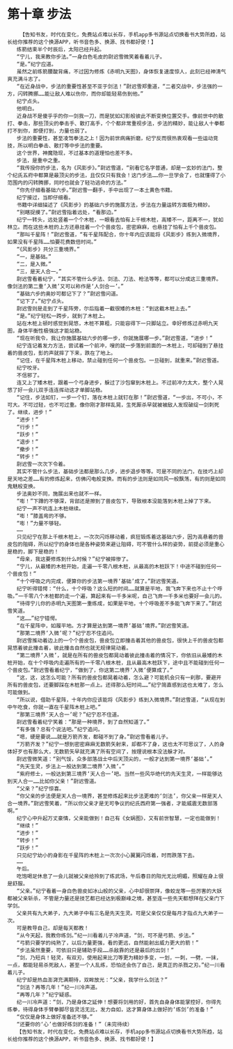 # 第十章 步法
        【告知书友，时代在变化，免费站点难以长存，手机app多书源站点切换看书大势所趋，站长给你推荐的这个换源APP，听书音色多、换源、找书都好使！】
       练箭结束半个时辰后，太阳已经升起。
       “宁儿，我来教你步法。”一身白色毛皮的尉迟雪微笑着看着儿子。
       “是。”纪宁应道。
       虽然之前练箭腰酸背痛，不过因为修炼《赤明九天图》，身体恢复速度惊人，此刻已经神清气爽充满斗志了。
       “在近身战中，步法的重要性甚至不亚于剑法！”尉迟雪郑重道，“二者交战中，步法强的一方，闪转腾挪……能让敌人难以伤你，而你却能轻易伤到他。”
       纪宁点头。
       他明白。
       近身战不是傻乎乎的你一剑我一刀，而是犹如幻影般彼此不断变换位置交手。像前世中的散打、拳击，那些顶尖的拳击手、散打高手，个个都非常重视步法，步法的精妙，能让敌人十拳都打不到你，即便打到，力量也弱了。
       步法的重要性，甚至凌驾拳法之上！因为前世病痛折磨，纪宁反而很热衷观看一些运动竞技，所以明白拳击、散打等中步法的重要。
       这个世界，神魔隐现，不过基本的道理怕也差不多。
       步法，是重中之重。
       “我传授你的步法，名为《风影步》。”尉迟雪道，“别看它名字普通，却是一玄妙的法门，整个纪氏五府中都算是最顶尖的步法，且仅仅只有我会！这门步法……你一旦学会了，也就懂得了小范围内的闪转腾挪，同时也就会了轻功逃命的方法。”
       “你先仔细看基础六步。”尉迟雪一翻手，手中出现了一本土黄色书籍。
       纪宁接过，当即仔细看。
       书籍中详细描述了《风影步》的基础六步的施展方法，步法在力量运转方面极为精妙。
       “别瞎捉摸了。”尉迟雪指着远处，“看那边。”
       纪宁一转头，远处竖着一个个木桩，一眼看去怕有上千根木桩，高矮不一，距离不一，犹如林立。而在这些木桩的上方还悬挂着一个个兽皮包，密密麻麻，也悬挂了怕有上千个兽皮包。
       “那叫千星阵！”尉迟雪道，“有千星阵配合，你十年内应该能将《风影步》练到入微境界，如果没有千星阵……怕要花费数倍时间。”
       “《风影步》共分三重境界。”
       “一，是基础。”
       “二，是入微。”
       “三，是天人合一。”
       尉迟雪看着纪宁，“其实不管什么步法、剑法、刀法、枪法等等，都可以分成这三重境界。像剑法的第二重‘入微’又可以称作是‘人剑合一’。”
       “基础六步的奥妙可都记下了？”尉迟雪问道。
       “记下了。”纪宁点头。
       尉迟雪则是走到了千星阵旁，尔后指着一截很矮的木桩：“到这截木桩上去。”
       “是。”纪宁轻松一跨步，就到了木桩上。
       站在木桩上顿时感觉到晃悠，木桩不算粗，只能容得下一只脚站立。幸好修炼过赤明九天图，身体平衡性极强这才能站稳。
       “现在听我令，我让你施展基础六步的哪一步，你就施展哪一步。”尉迟雪道，“进步！”
       纪宁连记着发力方法，尝试着一个前冲，嗖的就一步落到前面的一木桩上，可却碰到了悬挂着的兽皮包，彭的声就摔了下来，跌在了地上。
       “记住，在千星阵木桩上移动，禁止碰到任何一个兽皮包。一旦碰到，就重来。”尉迟雪道。
       纪宁咬牙。
       不信邪了。
       连又上了矮木桩，跟着一个弓身进步，躲过了沙包窜到木桩上。不过前冲力太大，整个人晃悠了好一会儿双手连连挥动这才单脚站稳。
       “记住，步法如钉，一步一个钉，落在木桩上就钉在那！”尉迟雪道，“一步出，不可小，不可大。不可过轻，也不可过重。像你刚才那样乱晃，生死厮杀早就被被敌人发现破绽一剑刺死了。继续，进步！”
       “进步！”
       “行步！”
       “跃步！”
       “退步！”
       “撤步！”
       “转步！”
       尉迟雪一次次下令着。
       其实不管什么步法，基础步法都是那么几步，进步退步等等。可是不同的法门，在技巧上却是天地之差……有的修炼起来，仿佛闪电般变换。而有的步法则是如同风一般飘荡，有的则是如同鬼魅般变换。
       步法奥妙不同，施展出来也就不一样。
       “嘭！”下蹲的不够深，背部还是擦到了兽皮包下，导致根本没能落到木桩上掉了下来。
       纪宁一声不吭连上木桩继续。
       “嘭！”膝盖弯的不够。
       “嘭！”力量不够轻。
       ……
       只见纪宁在那上千根木桩上，一次次闪烁移动着，疯狂锻炼着这基础六步，因为高悬着的兽皮包的阻碍，所以纪宁的身体也是各种姿势来避让阻碍，可不管什么样的姿势，前提必须是重心是稳的，脚下是稳的！
       “母亲，我这要修炼到什么时候？”纪宁被摔惨了。
       “宁儿，从最矮的木桩开始，走遍一千零八根木桩，从最高的木桩跃下！中途不碰到任何一个兽皮包！”
       “十个呼吸之内完成，便算你的步法第一境界‘基础’成了。”尉迟雪笑道。
       纪宁听得错愕：“什么，十个呼吸？这么短的时间……就算是平地，我飞奔下来也不止十个呼吸。”一千零八个木桩都的走一个遍，算起来有一千多米呢，自己飞奔一千多米也要好一会儿的。
       “待得宁儿你的赤明九天图第一重练成，如果是平地，十个呼吸差不多能飞奔下来了。”尉迟雪笑道。
       “这……”纪宁错愕。
       “在千星阵中，如履平地。方才算是达到第一境界‘基础’境界。”尉迟雪笑道。
       “那第二境界‘入微’呢？”纪宁忍不住追问。
       尉迟雪推动着边上的一个个兽皮包，兽皮包立即撞击着其他的兽皮包，很快上千的兽皮包都晃悠着彼此撞击着，彼此撞击自然也就无规律晃动着。
       “第二境界‘入微’，就是在所有的兽皮包都晃动着彼此撞击着的情况下，你依旧从最矮的木桩开始，在十个呼吸内走遍所有的一千零八根木桩，且从最高木桩跃下，途中且不能碰到任何一个兽皮包。”尉迟雪看着纪宁，“做到了，你这第二境界‘入微’便算成了。”
       “这，这，这怎么可能？所有的兽皮包都晃着动着，怎么避？可能机会只有一刹那，要避开所有的兽皮包，还要脚踩在木桩那一点上。还得那么短时间……”纪宁简直感到这也太难了，怎么可能做到。
       “所以说，借助千星阵，十年内你应该能将《风影步》练到入微境界。”尉迟雪道，“从现在到中午吃食，你就一直在千星阵木桩上吧。”
       “那第三境界‘天人合一’呢？”纪宁忍不住道。
       尉迟雪看着纪宁笑着：“那是一种境界，到了自然知道了。”
       “有多强？总有个说法吧。”纪宁追问。
       “嗯，硬是要说……就是万箭齐发，都碰不到了身。”尉迟雪看着儿子。
       “万箭齐发？”纪宁一想到密密麻麻无数箭矢射来，却都不了身，这也太不可思议了，人的身体好歹也有那么大，无数箭矢早就充满了所有空间了，按理说根本没法躲才对。
       尉迟雪微笑道：“别气馁，众多部落战士中后天顶尖的，一般才达到第一境界‘基础’。”
       “先天生灵，步法上一般达到第二境界‘入微’。”
       “紫府修士，一般达到第三境界‘天人合一’吧。当然一些风华绝代的先天生灵，一样能够达到天人合一……比如你父亲！”尉迟雪道。
       “父亲？”纪宁惊喜。
       “你父亲的步法便是天人合一境界，甚至修炼起来比步法更难的‘剑法’，你父亲一样是天人合一境界。”尉迟雪笑着，“所以你父亲才是无可争议的纪氏西府第一强者，才能威震无数部落啊。”
       纪宁心中升起万丈豪情，父亲能做到！自己有《女娲图》，又有前世智慧，一定也能做到！
       “继续！”
       “进步！”
       “转步！”
       “跃步！”
       只见纪宁幼小的身影在千星阵的木桩上一次次小心翼翼闪烁着，时而跌落下去。
       ……
       午后。
       吃饱喝足休息了一会儿就被父亲给拎到了练武场，午后春日的阳光无比明媚，照耀在身上很是舒服。
       “父亲。”纪宁看着一身白色兽皮如冰山般的父亲，心中却很崇拜，像蛟龙等一些厉害的大妖都被父亲斩杀，不管是力量还是技艺都已经达到极巅峰之境，甚至连一些先天都想拜在父亲门下学剑。
       父亲共有九大弟子，九大弟子中有三名是先天生灵。可是父亲仅仅是每月才指点九大弟子一次。
       可是教导自己，却是每天都教！
       “从今天起，我教你练剑。”纪一川看着儿子冷声道，“剑，可不是弓箭、步法。”
       “弓箭只要学的纯熟了，以后力量更强，看的更远，自然能射出威力更大的箭！”
       “步法虽然重要，可依旧只是辅助手段……杀敌靠的还是最后的出剑！”
       “剑，乃短兵！轻灵，有双刃，使用起来比刀等更为精妙多变，一划，一刺，一劈，一抹，一点，都能轻易杀死敌人，甚至一个人乱练，恐怕还会伤了自己，是真正的杀戮之刃。”纪一川看着儿子。
       纪宁却是热血澎湃充满期待，双眸放光：“父亲，我学什么剑法？”
       “剑法？再等几年！”纪一川冷声道。
       “再等几年？”纪宁疑惑。
       纪一川冷声道：“剑，乃是身体之延伸！想要将剑用的好，首先自身身体能掌控好，你得先练拳，待得身体手臂拳脚尽皆灵活无比，发力自如，这才算身体上做好的‘练剑’的准备！”
       “仅仅是身体上做好准备还不够。”
       “还要你的‘心’也做好练剑的准备！”（未完待续）
       【告知书友，时代在变化，免费站点难以长存，手机app多书源站点切换看书大势所趋，站长给你推荐的这个换源APP，听书音色多、换源、找书都好使！】
